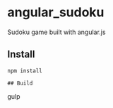 angular_sudoku
==============

Sudoku game built with angular.js

## Install
```
npm install

## Build
```
gulp
